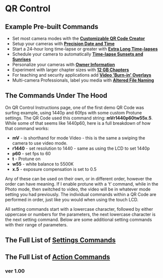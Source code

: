# QR Control

## Example Pre-built Commands

* Set most camera modes with the [**Customizable QR Code Creator**](./custom)
* Setup your cameras with [**Precision Date and Time**](./precisiontime)
* Start a 24-hour long time-lapse or greater with [**Extra Long Time-lapses**](./longtimelapse)
* Schedule your camera to automatically [**Time-lapse Sunsets and Sunrises**](./solartimelapse)
* Personalize your cameras with [**Owner Information**](./owner)
* Experiment with larger chapter sizes with [**12 GB Chapters**](./chapters)
* For teaching and security applications add [**Video 'Burn-in' Overlays**](./overlays)
* Multi-camera Professionals, label you media with [**Altered File Naming**](./basename)

## The Commands Under The Hood 

On QR Control Instructions page, one of the first demo QR Code was surfing example, using 1440p and 60fps with some custom Protune settings. The QR Code used this command string: **mVr1440p60tw55x.5**. While some of that seems like 1440p60, here is a full breakdown of how that command works:

* **mV** - is shorthand for mode Video - this is the same a swiping the camera to use video mode.
* **r1440** - set resolution to 1440 - same as using the LCD to set 1440p
* **p60** - set fps to 60 
* **t** - Protune on
* **w55** - white balance to 5500K
* **x.5** - exposure compensation is set to 0.5
  
Any of these can be used on their own, or in different order, however the order can have meaning.  If I enable protune with a ‘t’ command, while in the Photo mode, then switched to video, the video will be in whatever mode setting you had previously. The individual commands within a QR Code are performed in order, just like you would when using the touch LCD.

All setting commands start with a lowercase character, followed by either uppercase or numbers for the parameters, the next lowercase character is the next setting command. Below are some additional setting commands with their range of parameters.

## The Full List of [**Settings Commands**](./settings)

## The Full List of [**Action Commands**](./actions)

### ver 1.00
